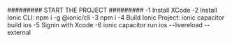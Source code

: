 ######### START THE PROJECT #########
-1 Install XCode 
-2 Install Ionic CLI: npm i -g @ionic/cli
-3 npm i 
-4 Build Ionic Project: ionic capacitor build ios
-5 Signin with Xcode
-6 ionic capacitor run ios --livereload --external
